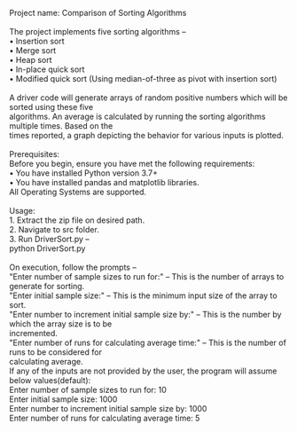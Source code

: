 Project name: Comparison of Sorting Algorithms
<br>
<br>The project implements five sorting algorithms –
<br>• Insertion sort
<br>• Merge sort
<br>• Heap sort
<br>• In-place quick sort
<br>• Modified quick sort (Using median-of-three as pivot with insertion sort)
<br>
<br>A driver code will generate arrays of random positive numbers which will be sorted using these five 
<br>algorithms. An average is calculated by running the sorting algorithms multiple times. Based on the 
<br>times reported, a graph depicting the behavior for various inputs is plotted.
<br>
<br>Prerequisites:
<br>Before you begin, ensure you have met the following requirements:
<br>• You have installed Python version 3.7+
<br>• You have installed pandas and matplotlib libraries.
<br>All Operating Systems are supported.
<br>
<br>Usage:
<br>1. Extract the zip file on desired path.
<br>2. Navigate to src folder.
<br>3. Run DriverSort.py –
<br>python DriverSort.py
<br>
<br>On execution, follow the prompts –
<br>"Enter number of sample sizes to run for:" – This is the number of arrays to generate for sorting.
<br>"Enter initial sample size:" – This is the minimum input size of the array to sort.
<br>"Enter number to increment initial sample size by:" – This is the number by which the array size is to be 
<br>incremented.
<br>"Enter number of runs for calculating average time:" – This is the number of runs to be considered for 
<br>calculating average.
<br>If any of the inputs are not provided by the user, the program will assume below values(default):
<br>Enter number of sample sizes to run for: 10
<br>Enter initial sample size: 1000
<br>Enter number to increment initial sample size by: 1000
<br>Enter number of runs for calculating average time: 5
